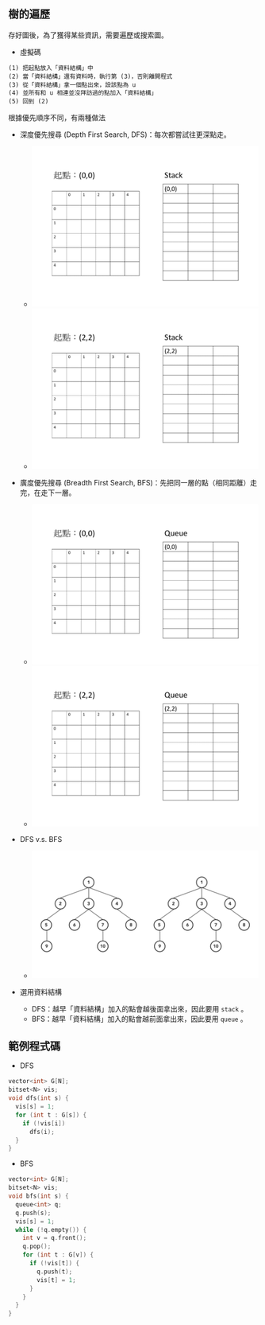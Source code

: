 ## 樹的遍歷

存好圖後，為了獲得某些資訊，需要遍歷或搜索圖。

- 虛擬碼

```txt
(1) 把起點放入「資料結構」中
(2) 當「資料結構」還有資料時，執行第 (3)，否則離開程式
(3) 從「資料結構」拿一個點出來，設該點為 u
(4) 並所有和 u 相連並沒拜訪過的點加入「資料結構」
(5) 回到 (2)
```

根據優先順序不同，有兩種做法

-   深度優先搜尋 (Depth First Search, DFS)：每次都嘗試往更深點走。
    - ![](images/dfs.gif)
    - ![](images/dfs2.gif)
-   廣度優先搜尋 (Breadth First Search, BFS)：先把同一層的點（相同距離）走完，在走下一層。
    - ![](images/bfs.gif)
    - ![](images/bfs2.gif)


-   DFS v.s. BFS
    - ![](images/bfsAndDfs.gif)

-   選用資料結構
    - DFS：越早「資料結構」加入的點會越後面拿出來，因此要用 `stack` 。
    - BFS：越早「資料結構」加入的點會越前面拿出來，因此要用 `queue` 。

## 範例程式碼

- DFS

```cpp
vector<int> G[N];
bitset<N> vis;
void dfs(int s) {
  vis[s] = 1;
  for (int t : G[s]) {
    if (!vis[i])
      dfs(i);
  }
}
```

- BFS

```cpp
vector<int> G[N];
bitset<N> vis;
void bfs(int s) {
  queue<int> q;
  q.push(s);
  vis[s] = 1;
  while (!q.empty()) {
    int v = q.front();
    q.pop();
    for (int t : G[v]) {
      if (!vis[t]) {
        q.push(t);
        vis[t] = 1;
      }
    }
  }
}
```
